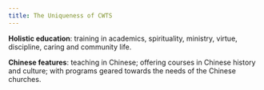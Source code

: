 ```yaml
---
title: The Uniqueness of CWTS
---
```


**Holistic education**: training in academics, spirituality, ministry, virtue, discipline, caring and community life.

**Chinese features**: teaching in Chinese; offering courses in Chinese history and culture; with programs geared towards the needs of the Chinese churches.
